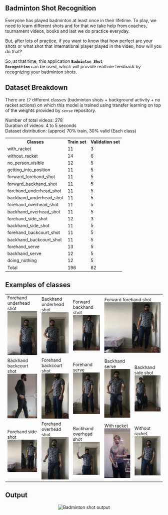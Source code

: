 ## Badminton Shot Recognition

Everyone has played badminton at least once in their lifetime. To play, we need to learn different shots and for that
we take help from coaches, tournament videos, books and last we do practice everyday.

But, after lots of practice, if you want to know that how perfect are your shots or what shot that international
player played in the video, how will you do that?

So, at that time, this application <b><code>Badminton Shot Recognition</code></b> can be used, which will provide realtime feedback by
recognizing your badminton shots.


## Dataset Breakdown

There are <code>17</code> different classes (badminton shots + background activity + no racket actions) on which this model is
trained using transfer learning on top of the weights provided by <code>sense</code> repository.

Number of total videos: 278<br/>
Duration of videos: 4 to 5 seconds<br/>
Dataset distribution: (approx) 70% train, 30% valid (Each class)<br/>

<table>
    <tr>
        <th>Classes</th>
        <th>Train set</th>
        <th>Validation set</th>
    </tr>
    <tr>
        <td>with_racket</td>
        <td>11</td>
        <td>3</td>
    </tr>
    <tr>
        <td>without_racket</td>
        <td>14</td>
        <td>6</td>
    </tr>
    <tr>
        <td>no_person_visible</td>
        <td>12</td>
        <td>5</td>
    </tr>
    <tr>
        <td>getting_into_position</td>
        <td>11</td>
        <td>5</td>
    </tr>
    <tr>
        <td>forward_forehand_shot</td>
        <td>11</td>
        <td>5</td>
    </tr>    
    <tr>
        <td>forward_backhand_shot</td>
        <td>11</td>
        <td>5</td>
    </tr>    
    <tr>
        <td>forehand_underhead_shot</td>
        <td>11</td>
        <td>5</td>
    </tr>    
    <tr>
        <td>backhand_underhead_shot</td>
        <td>11</td>
        <td>5</td>
    </tr>    
    <tr>
        <td>forehand_overhead_shot</td>
        <td>11</td>
        <td>5</td>
    </tr>    
    <tr>
        <td>backhand_overhead_shot</td>
        <td>11</td>
        <td>5</td>
    </tr>    
    <tr>
        <td>forehand_side_shot</td>
        <td>12</td>
        <td>3</td>
    </tr>    
    <tr>
        <td>backhand_side_shot</td>
        <td>11</td>
        <td>5</td>
    </tr>    
    <tr>
        <td>forehand_backcourt_shot</td>
        <td>11</td>
        <td>5</td>
    </tr>    
    <tr>
        <td>backhand_backcourt_shot</td>
        <td>11</td>
        <td>5</td>
    </tr>
    <tr>
        <td>forehand_serve</td>
        <td>13</td>
        <td>5</td>
    </tr>
    <tr>
        <td>backhand_serve</td>
        <td>12</td>
        <td>5</td>
    </tr>
    <tr>
        <td>doing_nothing</td>
        <td>12</td>
        <td>5</td>
    </tr>
    <tr>
        <td>Total</td>
        <td>196</td>
        <td>82</td>
    </tr>
</table>


## Examples of classes
<table>
    <tr>
        <td>
            <span>Forehand underhead shot</span><br/>
            <img src="../assets/badminton_shots/Forehand_underhead_shot.gif" alt="Forehand_underhead_shot">
        </td>
        <td>
            <span>Backhand underhead shot</span><br/>
            <img src="../assets/badminton_shots/Backhand_underhead_shot.gif" alt="Backhand underhead shot">
        </td>
        <td>
            <span>Forward backhand shot</span><br/>
            <img src="../assets/badminton_shots/Forward_backhand_shot.gif" alt="Forward backhand shot">
        </td>
        <td colspan="2">
            <span>Forward forehand shot</span><br/>
            <img src="../assets/badminton_shots/Forward_forehand_shot.gif" alt="Forward forehand shot">
        </td>
    </tr>
    <tr>
        <td>
            <span>Backhand backcourt shot</span><br/>
            <img src="../assets/badminton_shots/Backhand_backcourt_shot.gif" alt="Backhand backcourt shot">
        </td>
        <td>
            <span>Forehand backcourt shot</span><br/>
            <img src="../assets/badminton_shots/Forehand_backcourt_shot.gif" alt="Forehand backcourt shot">
        </td>
        <td>
            <span>Forehand serve</span><br/>
            <img src="../assets/badminton_shots/Forehand_serve.gif" alt="Forehand serve">
        </td>
        <td>
            <span>Backhand serve</span><br/>
            <img src="../assets/badminton_shots/Backhand_serve.gif" alt="Backhand serve">
        </td>
        <td>
            <span>Backhand side shot</span><br/>
            <img src="../assets/badminton_shots/Backhand_side_shot.gif" alt="Backhand side shot">
        </td>
    </tr>
    <tr>
        <td>
            <span>Forehand side shot</span><br/>
            <img src="../assets/badminton_shots/Forehand_side_shot.gif" alt="Forehand side shot">
        </td>
        <td>
            <span>Forehand overhead shot</span><br/>
            <img src="../assets/badminton_shots/Forehand_overhead_shot.gif" alt="Forehand overhead shot">
        </td>
        <td>
            <span>Backhand overhead shot</span><br/>
            <img src="../assets/badminton_shots/Backhand_overhead_shot.gif" alt="Backhand overhead shot">
        </td>
        <td>
            <span>With racket</span><br/>
            <img src="../assets/badminton_shots/With_racket.gif" alt="With racket">
        </td>
        <td>
            <span>Without racket</span><br/>
            <img src="../assets/badminton_shots/Without_racket.gif" alt="Without racket">
        </td>
    </tr>
</table>

## Output
<p align="center">
    <img src="../assets/badminton_shots/badminton_output.gif" alt="Badminton shot output">
</p>
